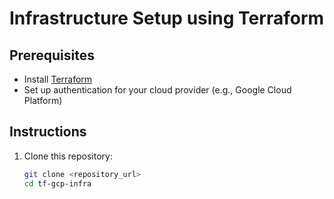 # Infrastructure Setup using Terraform

## Prerequisites
- Install [Terraform](https://learn.hashicorp.com/tutorials/terraform/install-cli)
- Set up authentication for your cloud provider (e.g., Google Cloud Platform)

## Instructions
1. Clone this repository:
   ```bash
   git clone <repository_url>
   cd tf-gcp-infra
